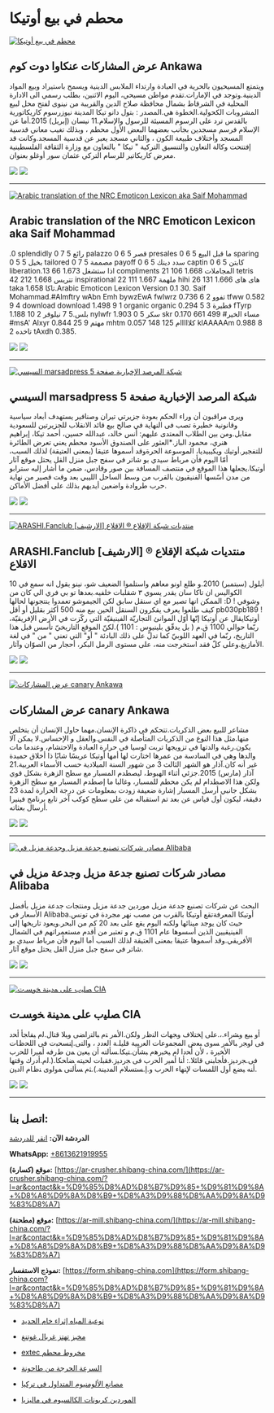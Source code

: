 # محطم في بيع أوتيكا

<a href="https://swt.shibang-china.com/?l=ar&img&k=%D9%85%D8%AD%D8%B7%D9%85+%D9%81%D9%8A+%D8%A8%D9%8A%D8%B9+%D8%A3%D9%88%D8%AA%D9%8A%D9%83%D8%A7" target="_blank">![محطم في بيع أوتيكا](http://static.shibang-china.com/all-800x300/1177.jpg)</a>

## عرض المشاركات عنكاوا دوت كوم Ankawa
ويتمتع المسيحيون بالحرية في العبادة وارتداء الملابس الدينية ويسمح باستيراد وبيع المواد الدينية.وتوجد في الإمارات.تقدم مواطن مسيحي، اليوم الاثنين، بطلب رسمي الى الادارة المحلية في الشرقاط بشمال محافظة صلاح الدين والقريبة من نينوى لفتح محل لبيع المشروبات الكحولية.الخطوة هي.المصدر : بتول دانو تيكا المدينة نيوزرسوم كاريكاتورية بالقدس ترد على الرسوم المسيئة للرسول والإسلام.11 نيسان (إبريل) 2015.أما عن الإسلام فرسم مسجدين بجانب بعضهما البعض الأول محطم ، وبذلك تغيب معاني قدسية المسجد وأختلاف طبيعة الكون ، والثاني مسجد يعبر عن قدسية المسجد.وكانت قد إفتتحت وكالة التعاون والتنسيق التركية &quot; تيكا &quot; بالتعاون مع وزارة الثقافة الفلسطينية معرض كاريكاتير للرسام التركي عثمان سور أوغلو بعنوان.


<a href="https://whatsapp.shibangsoft.com/WhatsApp.php" target="_blank" title="WhatsApp">![](http://static.shibang-china.com/icon/whatsapp.png)</a> <a href="https://swt.shibang-china.com/?l=ar&icon&k=%D9%85%D8%AD%D8%B7%D9%85+%D9%81%D9%8A+%D8%A8%D9%8A%D8%B9+%D8%A3%D9%88%D8%AA%D9%8A%D9%83%D8%A7" target="_blank">![](http://static.shibang-china.com/icon/chat-ar.png)</a>

---

<a href="https://swt.shibang-china.com/?l=ar&img&k=%D9%85%D8%AD%D8%B7%D9%85+%D9%81%D9%8A+%D8%A8%D9%8A%D8%B9+%D8%A3%D9%88%D8%AA%D9%8A%D9%83%D8%A7" target="_blank">![Arabic translation of the NRC Emoticon Lexicon aka Saif Mohammad](http://static.shibang-china.com/all-800x300/1406.jpg)</a>

## Arabic translation of the NRC Emoticon Lexicon aka Saif Mohammad
.0 splendidly رائع 5 7 0 palazzo قصر 5 6 0 presales ما قبل البيع 5 6 0 sparing بخيل 5 5 0 tailored مصممة 5 7 0 payoff سدد دينك 5 6 0 captin كابتن 5 6 0 liberation.اذا ستشغل 1.673 66 13 compliments المجاملات 1.668 106 21 tetris تتريس 1.668 212 42 inspirational ملهمة 1.667 111 22 hihi هاى هاى 1.666 131 26 taka تاكا 1.658.Arabic Emoticon Lexicon Version 0.1 30. Saif Mohammad.#Almftry wAbn Emh bywzEwA fwlwrz 0.736 6 2 تفوو tfww 0.582 9 4 download download 1.498 9 1 organic organic 0.294 5 3 فطيرة fTyrp 1.188 10 2 بلس.5 7 نيلوفر nylwfr 1.903 0 5 سكر skr 0.170 661 499 #مساء الخير #msA&#39; Alxyr 0.844 25 9 مهتم mhtm 0.057 148 125 كلااااام klAAAAAm 0.988 8 2 تاخده tAxdh 0.385.


<a href="https://whatsapp.shibangsoft.com/WhatsApp.php" target="_blank" title="WhatsApp">![](http://static.shibang-china.com/icon/whatsapp.png)</a> <a href="https://swt.shibang-china.com/?l=ar&icon&k=%D9%85%D8%AD%D8%B7%D9%85+%D9%81%D9%8A+%D8%A8%D9%8A%D8%B9+%D8%A3%D9%88%D8%AA%D9%8A%D9%83%D8%A7" target="_blank">![](http://static.shibang-china.com/icon/chat-ar.png)</a>

---

<a href="https://swt.shibang-china.com/?l=ar&img&k=%D9%85%D8%AD%D8%B7%D9%85+%D9%81%D9%8A+%D8%A8%D9%8A%D8%B9+%D8%A3%D9%88%D8%AA%D9%8A%D9%83%D8%A7" target="_blank">![السيسي marsadpress شبكة المرصد الإخبارية صفحة 5](http://static.shibang-china.com/all-800x300/707.jpg)</a>

## السيسي marsadpress شبكة المرصد الإخبارية صفحة 5
ويرى مراقبون أن وراء الحكم بعودة جزيرتي تيران وصنافير يستهدف أبعاد سياسية وقانونية خطيرة تصب فى النهاية في صالح بيع قائد الانقلاب للجزيرتين للسعودية مقابل.ومن بين الطلاب المعتدى عليهم: أنس خالد، عبدالله حسين، أحمد تيكا، إبراهيم هنري، محمود الباز.*العثور على الصندوق الأسود محطم يعني تعرض الطائرة للتفجير.أوتيك ويكيبيديا، الموسوعة الحرةوقد أسموها عتيقا (بمعنى العتيقة) لذلك السبب، أمّا اليوم فأن مرباط سيدي بو شاتر في سفح جبل منزل القل يحتل موقع آثار أوتيكا.يجعلها هذا الموقع في منتصف المسافة بين صور وقادس، ضمن ما أشار إليه سترابو من مدن أسّسها الفنيقيون بالقرب من وسط الساحل الليبي بعد وقت قصير من نهاية حرب طروادة واضعين أيديهم بذلك على أفضل الأماكن.


<a href="https://whatsapp.shibangsoft.com/WhatsApp.php" target="_blank" title="WhatsApp">![](http://static.shibang-china.com/icon/whatsapp.png)</a> <a href="https://swt.shibang-china.com/?l=ar&icon&k=%D9%85%D8%AD%D8%B7%D9%85+%D9%81%D9%8A+%D8%A8%D9%8A%D8%B9+%D8%A3%D9%88%D8%AA%D9%8A%D9%83%D8%A7" target="_blank">![](http://static.shibang-china.com/icon/chat-ar.png)</a>

---

<a href="https://swt.shibang-china.com/?l=ar&img&k=%D9%85%D8%AD%D8%B7%D9%85+%D9%81%D9%8A+%D8%A8%D9%8A%D8%B9+%D8%A3%D9%88%D8%AA%D9%8A%D9%83%D8%A7" target="_blank">![ARASHI.Fanclub [الارشيف] منتديات شبكة الإقلاع ® الاقلاع](http://static.shibang-china.com/all-800x300/1034.jpg)</a>

## ARASHI.Fanclub [الارشيف] منتديات شبكة الإقلاع ® الاقلاع
10 أيلول (سبتمبر) 2010.و طلع اونو معاهم واستلموا الضعيف شو، نينو يقول انه سمع في الكواليس ان تاكا سان يقدر يسوي ٣ شقلبات خلفيه.بعدها تو بي فري الي كان من الممكن انها تصير مع اي سنقل سابق لكن الجيموشو تعمدوا ينتجونها لحالها :D ! وشوفي كيف طلعوا يعرف يفكرون السنقل الحين بيع منه 500 أكثر بقليل أو أقل pb030pb189 !أوتيكايقال عن أوتيكا إنّها أوّل الموانئ التجاريّة الفينيقيّة التي ركّزت في الأرض الإفريقيّة، ربّما حوالي 1100 ق.م ( بل يدقّق بلينيوس : 1101 ).لكنّ الموقع التاريخيّ تأسس قبل هذا التاريخ، ربّما في العهد اللوبيّ كما تدلّ على ذلك البادئة &quot; أو&quot; التي تعني &quot; من &quot; في لغة الأمازيغ.وعلى كلّ فقد استخرجت منه، على مستوى الرمل البكر، أحجار من الصوّان وآثار.


<a href="https://whatsapp.shibangsoft.com/WhatsApp.php" target="_blank" title="WhatsApp">![](http://static.shibang-china.com/icon/whatsapp.png)</a> <a href="https://swt.shibang-china.com/?l=ar&icon&k=%D9%85%D8%AD%D8%B7%D9%85+%D9%81%D9%8A+%D8%A8%D9%8A%D8%B9+%D8%A3%D9%88%D8%AA%D9%8A%D9%83%D8%A7" target="_blank">![](http://static.shibang-china.com/icon/chat-ar.png)</a>

---

<a href="https://swt.shibang-china.com/?l=ar&img&k=%D9%85%D8%AD%D8%B7%D9%85+%D9%81%D9%8A+%D8%A8%D9%8A%D8%B9+%D8%A3%D9%88%D8%AA%D9%8A%D9%83%D8%A7" target="_blank">![عرض المشاركات canary Ankawa](http://static.shibang-china.com/all-800x300/1366.jpg)</a>

## عرض المشاركات canary Ankawa
مشاعر للبيع بعض الذكريات.تتحكم في ذاكرة الإنسان.مهما حاول الإنسان أن يتخلص منها.مثل هذا النوع من الذكريات المتأصلة في النفس.والعقل و الإحساس.لا يمكن آلا يكون.رغبة والدتها في تزويجها تربت لوسيا في حرارة العبادة والاحتشام، وعندما مات والدها وهي في السادسة من عمرها اختارت لها أمها أوتيكا عريسًا شابًا ذا أخلاق حميدة غير أنه كان.آذار هو الشهر الثالث 3 من شهور السنة الميلادية حسب الأسماء العربية.21 آذار (مارس) 2015.جزئي أثناء الهبوط، ليصطدم المسبار مع سطح الزهرة بشكل قوي ولكن هذا الاصطدام لم يكن محطم للمسبار، وغالبا ما إصطدم المسبار مع سطح الزهرة بشكل جانبي أرسل المسبار إشارة ضعيفة زودت بمعلومات عن درجة الحرارة لمدة 23 دقيقة، ليكون أول قياس عن بعد تم استقباله من على سطح كوكب آخر تابع برنامج فينيرا أرسال بعثاته.


<a href="https://whatsapp.shibangsoft.com/WhatsApp.php" target="_blank" title="WhatsApp">![](http://static.shibang-china.com/icon/whatsapp.png)</a> <a href="https://swt.shibang-china.com/?l=ar&icon&k=%D9%85%D8%AD%D8%B7%D9%85+%D9%81%D9%8A+%D8%A8%D9%8A%D8%B9+%D8%A3%D9%88%D8%AA%D9%8A%D9%83%D8%A7" target="_blank">![](http://static.shibang-china.com/icon/chat-ar.png)</a>

---

<a href="https://swt.shibang-china.com/?l=ar&img&k=%D9%85%D8%AD%D8%B7%D9%85+%D9%81%D9%8A+%D8%A8%D9%8A%D8%B9+%D8%A3%D9%88%D8%AA%D9%8A%D9%83%D8%A7" target="_blank">![مصادر شركات تصنيع جدعة مزيل وجدعة مزيل في Alibaba](http://static.shibang-china.com/all-800x300/526.jpg)</a>

## مصادر شركات تصنيع جدعة مزيل وجدعة مزيل في Alibaba
البحث عن شركات تصنيع جدعة مزيل موردين جدعة مزيل ومنتجات جدعة مزيل بأفضل الأسعار في Alibaba.أوتيكا المعرفةتقع أوتيكا بالقرب من مصب نهر مجردة في تونس حيث كان يوجد مينائها ولكنه اليوم يقع على بعد 20 كم من البحر.ويعود تاريخها إلى الفينيقيين الذين أسسوها عام 1101 ق.م و تعتبر من أقدم مستعمراتهم في الشمال الأفريقي.وقد أسموها عتيقا بمعنى العتيقة لذلك السبب أما اليوم فأن مرباط سيدي بو شاتر في سفح جبل منزل القل يحتل موقع آثار.


<a href="https://whatsapp.shibangsoft.com/WhatsApp.php" target="_blank" title="WhatsApp">![](http://static.shibang-china.com/icon/whatsapp.png)</a> <a href="https://swt.shibang-china.com/?l=ar&icon&k=%D9%85%D8%AD%D8%B7%D9%85+%D9%81%D9%8A+%D8%A8%D9%8A%D8%B9+%D8%A3%D9%88%D8%AA%D9%8A%D9%83%D8%A7" target="_blank">![](http://static.shibang-china.com/icon/chat-ar.png)</a>

---

<a href="https://swt.shibang-china.com/?l=ar&img&k=%D9%85%D8%AD%D8%B7%D9%85+%D9%81%D9%8A+%D8%A8%D9%8A%D8%B9+%D8%A3%D9%88%D8%AA%D9%8A%D9%83%D8%A7" target="_blank">![ﺼﻠﻴﺏ ﻋﻠﻰ ﻤﺩﻴﻨﺔ ﺨﻭﺴـﺕ CIA](http://static.shibang-china.com/all-800x300/1322.jpg)</a>

## ﺼﻠﻴﺏ ﻋﻠﻰ ﻤﺩﻴﻨﺔ ﺨﻭﺴـﺕ CIA
ﺃﻭ ﺒﻴﻊ ﻭﺸﺭﺍﺀ.،.ﻋﻠﻰ ﺇﺨﺘﻼﻑ ﻭﺠﻬﺎﺕ ﺍﻟﻨﻅﺭ ﻭﻟﻜﻥ.ﺍﻷﻤﺭ ﺘﻡ ﺒﺎﻟﺘﺭﺍﻀﻰ ﻭﺒﻼ ﻗﺘﺎل.ﻟﻡ ﻴﻔﺎﺠﺄ ﺃﺤﺩ ﻓﻰ ﻟﻭﺠﺭ ﺒﺎﻷﻤﺭ ﺴﻭﻯ ﺒﻌﺽ ﺍﻟﻤﺠﻤﻭﻋﺎﺕ ﺍﻟﻌﺭﺒﻴﺔ ﻗﻠﻴﻠ.ﺔ ﺍﻟﻌﺩﺩ ، ﻭﺍﻟﺘﻰ.ﺇﻨﺴﺤﺒﺕ ﻓﻰ ﺍﻟﻠﺤﻅﺎﺕ ﺍﻷﺨﻴﺭﺓ ، ﻷﻥ ﺃﺤﺩﺍ ﻟﻡ ﻴﺨﺒﺭﻫﻡ ﺒﺸﺄﻥ.ﺘﻴﻜﺎ.ﺴﺄﻟﺘﻪ ﺃﻥ ﻴﻌﻴﻥ ﻤﻥ ﻁﺭﻓﻪ ﺃﻤﻴﺭﺍ ﻟﻠﺤﺭﺏ ﻓﻰ.ﺠﺭﺩﻴﺯ.ﻓﺄﺠﺎﺒﻨﻰ ﻗﺎﺌﻼ.: ﺃﻨﺎ ﺃﻤﻴﺭ ﺍﻟﺤﺭﺏ ﻓﻰ ﺠﺭﺩﻴﺯ.ﻓﻘﺒﻠﺕ ﻟﺤﻴﺘﻪ ﻀﺎﺤﻜﺎ.(.ﻟﻡ.ﺃﺩﺭﻙ ﻭﻗﺘﻬﺎ ﺃﻨﻪ ﻴﻀﻊ ﺃﻭل ﺍﻟﻠﻤﺴﺎﺕ ﻹﻨﻬﺎﺀ ﺍﻟﺤﺭﺏ ﻭ.ﺇ.ﺴﺘﺴﻼﻡ ﺍﻟﻤﺩﻴﻨﺔ.).ﺜﻡ ﺴﺄﻟﻨﻰ ﻤﻭﻟﻭﻯ ﻨﻅﺎﻡ ﺍﻟﺩﻴﻥ.

<a href="https://whatsapp.shibangsoft.com/WhatsApp.php" target="_blank" title="WhatsApp">![](http://static.shibang-china.com/icon/whatsapp.png)</a> <a href="https://swt.shibang-china.com/?l=ar&icon&k=%D9%85%D8%AD%D8%B7%D9%85+%D9%81%D9%8A+%D8%A8%D9%8A%D8%B9+%D8%A3%D9%88%D8%AA%D9%8A%D9%83%D8%A7" target="_blank">![](http://static.shibang-china.com/icon/chat-ar.png)</a>

---
## اتصل بنا:

**الدردشة الآن:** [انقر للدردشة](https://swt.shibang-china.com?l=ar&contact&k=%D9%85%D8%AD%D8%B7%D9%85+%D9%81%D9%8A+%D8%A8%D9%8A%D8%B9+%D8%A3%D9%88%D8%AA%D9%8A%D9%83%D8%A7)

**WhatsApp:**  [+8613621919955](https://whatsapp.shibangsoft.com/WhatsApp.php)

**موقع (كسارة):** [https://ar-crusher.shibang-china.com/](https://ar-crusher.shibang-china.com/?l=ar&contact&k=%D9%85%D8%AD%D8%B7%D9%85+%D9%81%D9%8A+%D8%A8%D9%8A%D8%B9+%D8%A3%D9%88%D8%AA%D9%8A%D9%83%D8%A7)

**موقع (مطحنة):** [https://ar-mill.shibang-china.com/](https://ar-mill.shibang-china.com/?l=ar&contact&k=%D9%85%D8%AD%D8%B7%D9%85+%D9%81%D9%8A+%D8%A8%D9%8A%D8%B9+%D8%A3%D9%88%D8%AA%D9%8A%D9%83%D8%A7)

**نموذج الاستفسار:** [https://form.shibang-china.com](https://form.shibang-china.com?l=ar&contact&k=%D9%85%D8%AD%D8%B7%D9%85+%D9%81%D9%8A+%D8%A8%D9%8A%D8%B9+%D8%A3%D9%88%D8%AA%D9%8A%D9%83%D8%A7)

* [نوعية المياه إثراء خام الحديد](../30/%D9%86%D9%88%D8%B9%D9%8A%D8%A9%20%D8%A7%D9%84%D9%85%D9%8A%D8%A7%D9%87%20%D8%A5%D8%AB%D8%B1%D8%A7%D8%A1%20%D8%AE%D8%A7%D9%85%20%D8%A7%D9%84%D8%AD%D8%AF%D9%8A%D8%AF.md)

* [مخبز تهتز غربال غوتنغ](../28/%D9%85%D8%AE%D8%A8%D8%B2%20%D8%AA%D9%87%D8%AA%D8%B2%20%D8%BA%D8%B1%D8%A8%D8%A7%D9%84%20%D8%BA%D9%88%D8%AA%D9%86%D8%BA.md)

* [extec مخروط محطم](../27/extec%20%D9%85%D8%AE%D8%B1%D9%88%D8%B7%20%D9%85%D8%AD%D8%B7%D9%85.md)

* [السرعة الحرجة من طاحونة](../26/%D8%A7%D9%84%D8%B3%D8%B1%D8%B9%D8%A9%20%D8%A7%D9%84%D8%AD%D8%B1%D8%AC%D8%A9%20%D9%85%D9%86%20%D8%B7%D8%A7%D8%AD%D9%88%D9%86%D8%A9.md)

* [مصانع الألومنيوم المتداول في تركيا](../30/%D9%85%D8%B5%D8%A7%D9%86%D8%B9%20%D8%A7%D9%84%D8%A3%D9%84%D9%88%D9%85%D9%86%D9%8A%D9%88%D9%85%20%D8%A7%D9%84%D9%85%D8%AA%D8%AF%D8%A7%D9%88%D9%84%20%D9%81%D9%8A%20%D8%AA%D8%B1%D9%83%D9%8A%D8%A7.md)

* [الموردين كربونات الكالسيوم في ماليزيا](../30/%D8%A7%D9%84%D9%85%D9%88%D8%B1%D8%AF%D9%8A%D9%86%20%D9%83%D8%B1%D8%A8%D9%88%D9%86%D8%A7%D8%AA%20%D8%A7%D9%84%D9%83%D8%A7%D9%84%D8%B3%D9%8A%D9%88%D9%85%20%D9%81%D9%8A%20%D9%85%D8%A7%D9%84%D9%8A%D8%B2%D9%8A%D8%A7.md)
